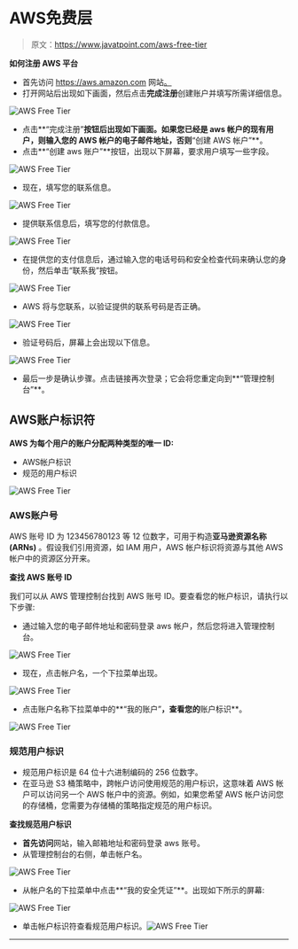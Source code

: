 # AWS免费层

> 原文：<https://www.javatpoint.com/aws-free-tier>

**如何注册 AWS 平台**

*   首先访问 https://aws.amazon.com 网站[。](https://aws.amazon.com/)
*   打开网站后出现如下画面，然后点击**完成注册**创建账户并填写所需详细信息。

![AWS Free Tier](img/8318042a45b5831e55db1ef44a91f619.png)

*   点击**“完成注册”**按钮后出现如下画面。如果您已经是 aws 帐户的现有用户，则输入您的 AWS 帐户的电子邮件地址，否则**“创建 AWS 帐户”**。
*   点击**“创建 aws 账户”**按钮，出现以下屏幕，要求用户填写一些字段。

![AWS Free Tier](img/f5098a38e6040c0ba2190408607333cb.png)

*   现在，填写您的联系信息。

![AWS Free Tier](img/102751218e93b68715365f3b4c257cc9.png)

*   提供联系信息后，填写您的付款信息。

![AWS Free Tier](img/e298e475195b6edd0c07f8fd1398d2d7.png)

*   在提供您的支付信息后，通过输入您的电话号码和安全检查代码来确认您的身份，然后单击“联系我”按钮。

![AWS Free Tier](img/7b5fef35e4b42c205cfc387bd1baac5b.png)

*   AWS 将与您联系，以验证提供的联系号码是否正确。

![AWS Free Tier](img/3687b2bdccbe17b70db6815456061168.png)

*   验证号码后，屏幕上会出现以下信息。

![AWS Free Tier](img/2c2dde4baa3b3eb93e683c3b48c31055.png)

*   最后一步是确认步骤。点击链接再次登录；它会将您重定向到**“管理控制台”**。

## AWS账户标识符

**AWS 为每个用户的账户分配两种类型的唯一 ID:**

*   AWS帐户标识
*   规范的用户标识

![AWS Free Tier](img/2d63beb32a3d18e3b2e5751d509886c5.png)

### AWS账户号

AWS 账号 ID 为 123456780123 等 12 位数字，可用于构造**亚马逊资源名称(ARNs)** 。假设我们引用资源，如 IAM 用户，AWS 帐户标识将资源与其他 AWS 帐户中的资源区分开来。

**查找 AWS 账号 ID**

我们可以从 AWS 管理控制台找到 AWS 账号 ID。要查看您的帐户标识，请执行以下步骤:

*   通过输入您的电子邮件地址和密码登录 aws 帐户，然后您将进入管理控制台。

![AWS Free Tier](img/f32b2a06238ef3509730213e15cfbac5.png)

*   现在，点击帐户名，一个下拉菜单出现。

![AWS Free Tier](img/468c9eb0bd27aa4bee7afe21f8e0636a.png)

*   点击账户名称下拉菜单中的**“我的账户”**，查看您的**账户标识**。

![AWS Free Tier](img/07c484b8ef694af8a4fdce5dea192a1b.png)

### 规范用户标识

*   规范用户标识是 64 位十六进制编码的 256 位数字。
*   在亚马逊 S3 桶策略中，跨帐户访问使用规范的用户标识，这意味着 AWS 帐户可以访问另一个 AWS 帐户中的资源。例如，如果您希望 AWS 帐户访问您的存储桶，您需要为存储桶的策略指定规范的用户标识。

**查找规范用户标识**

*   **首先访问**网站，输入邮箱地址和密码登录 aws 账号。
*   从管理控制台的右侧，单击帐户名。

![AWS Free Tier](img/c9e9c3d4a7d5d068c320d2d3178dfeb4.png)

*   从帐户名的下拉菜单中点击**“我的安全凭证”**。出现如下所示的屏幕:

![AWS Free Tier](img/3b7d7d5bd0b503f517d91182eb15ca60.png)
*   单击帐户标识符查看规范用户标识。![AWS Free Tier](img/a98a0487074dc909a58e29a09fa97110.png)

* * *